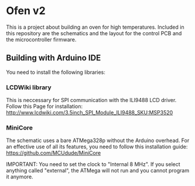 # Ofen v2
This is a project about building an oven for high temperatures. Included in this repository are the schematics and the layout for the control PCB and the microcontroller firmware.

## Building with Arduino IDE
You need to install the following libraries:

### LCDWiki library
This is neccessary for SPI communication with the ILI9488 LCD driver.
Follow this Page for installation: http://www.lcdwiki.com/3.5inch_SPI_Module_ILI9488_SKU:MSP3520

### MiniCore
The schematic uses a bare ATMega328p without the Arduino overhead. For an effective use of all its features, you need to follow this installation guide:
https://github.com/MCUdude/MiniCore

IMPORTANT: You need to set the clock to "Internal 8 MHz". If you select anything called "external", the ATMega will not run and you cannot program it anymore.

